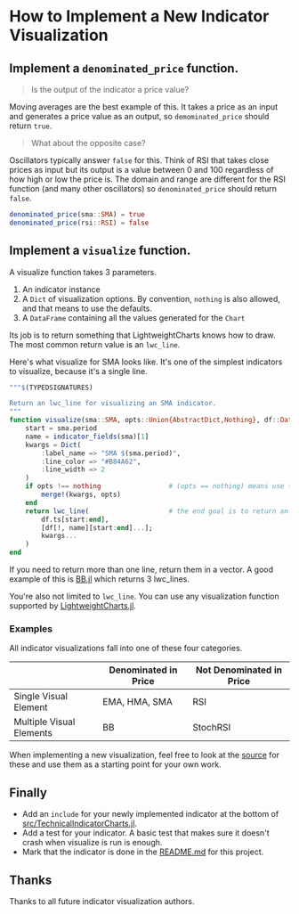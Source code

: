 # How to Implement a New Indicator Visualization

## Implement a `denominated_price` function.

> Is the output of the indicator a price value?

Moving averages are the best example of this.  It takes a price as an input and generates a price value as an output, so `demominated_price` should return `true`.

> What about the opposite case?

Oscillators typically answer `false` for this. Think of RSI that takes close prices as input but its output is a value between 0 and 100 regardless of how high or low the price is.  The domain and range are different for the RSI function (and many other oscillators) so `denominated_price` should return `false`.

```julia
denominated_price(sma::SMA) = true
denominated_price(rsi::RSI) = false
```
## Implement a `visualize` function.

A visualize function takes 3 parameters.

1. An indicator instance
2. A `Dict` of visualization options.   By convention, `nothing` is also allowed, and that means to use the defaults.
3. A `DataFrame` containing all the values generated for the `Chart`

Its job is to return something that LightweightCharts knows how to draw.  The most common return value is
an `lwc_line`.

Here's what visualize for SMA looks like.  It's one of the simplest indicators to
visualize, because it's a single line.


```julia
"""$(TYPEDSIGNATURES)

Return an lwc_line for visualizing an SMA indicator.
"""
function visualize(sma::SMA, opts::Union{AbstractDict,Nothing}, df::DataFrame)
    start = sma.period
    name = indicator_fields(sma)[1]
    kwargs = Dict(
        :label_name => "SMA $(sma.period)",
        :line_color => "#B84A62",
        :line_width => 2
    )
    if opts !== nothing                 # (opts == nothing) means use the defaults
        merge!(kwargs, opts)
    end
    return lwc_line(                    # the end goal is to return an lwc visual
        df.ts[start:end],
        [df[!, name][start:end]...];
        kwargs...
    )
end
```

If you need to return more than one line, return them in a vector.
A good example of this is [BB.jl](https://github.com/g-gundam/TechnicalIndicatorCharts.jl/blob/main/src/BB.jl) which returns 3 lwc_lines.

You're also not limited to `lwc_line`.  You can use any visualization function supported by [LightweightCharts.jl](https://bhftbootcamp.github.io/LightweightCharts.jl/dev/pages/charts/).

### Examples

All indicator visualizations fall into one of these four categories.

|                          | Denominated in Price | Not Denominated in Price |
|--------------------------|----------------------|--------------------------|
| Single Visual Element    | EMA, HMA, SMA        | RSI                      |
| Multiple Visual Elements | BB                   | StochRSI                 |

When implementing a new visualization, feel free to look at the
[source](https://github.com/g-gundam/TechnicalIndicatorCharts.jl/tree/main/src)
for these and use them as a starting point for your own work.

## Finally

- Add an `include` for your newly implemented indicator at the bottom of [src/TechnicalIndicatorCharts.jl](https://github.com/g-gundam/TechnicalIndicatorCharts.jl/blob/main/src/TechnicalIndicatorCharts.jl).
- Add a test for your indicator.  A basic test that makes sure it doesn't crash when visualize is run is enough.
- Mark that the indicator is done in the [README.md](https://github.com/g-gundam/TechnicalIndicatorCharts.jl/blob/main/README.md?plain=1) for this project.


## Thanks

Thanks to all future indicator visualization authors.
